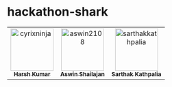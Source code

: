 # hackathon-shark

<!-- readme: collaborators -start -->
<table>
<tr>
    <td align="center">
        <a href="https://github.com/cyrixninja">
            <img src="https://avatars.githubusercontent.com/u/61012869?v=4" width="100;" alt="cyrixninja"/>
            <br />
            <sub><b>Harsh Kumar</b></sub>
        </a>
    </td>
    <td align="center">
        <a href="https://github.com/aswin2108">
            <img src="https://avatars.githubusercontent.com/u/72661784?v=4" width="100;" alt="aswin2108"/>
            <br />
            <sub><b>Aswin Shailajan</b></sub>
        </a>
    </td>
    <td align="center">
        <a href="https://github.com/sarthakkathpalia">
            <img src="https://avatars.githubusercontent.com/u/85081359?v=4" width="100;" alt="sarthakkathpalia"/>
            <br />
            <sub><b>Sarthak Kathpalia</b></sub>
        </a>
    </td></tr>
</table>
<!-- readme: collaborators -end -->
